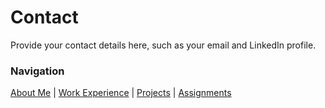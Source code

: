 # Contact
Provide your contact details here, such as your email and LinkedIn profile.

### Navigation

[About Me](/) | [Work Experience](work-experience.html) | [Projects](projects.html) | [Assignments](assignments.html)
